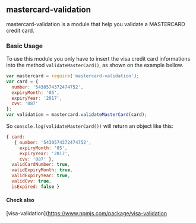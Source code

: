 ## mastercard-validation

mastercard-validation is a module that help you validate a MASTERCARD credit card.

### Basic Usage

To use this module you only have to insert the visa credit card informations into the method `validateMasterCard()`, as shown on the example bellow.
```javascript
var mastercard = require('mastercard-validation');
var card = {
  number: '5430574372474752',
  expiryMonth: '05',
  expiryYear: '2017',
  cvv: '087'
};
var validation = mastercard.validateMasterCard(card);
```

So `console.log(validateMasterCard())` will return an object like this:

```javascript
{ card:
   { number: '5430574372474752',
     expiryMonth: '05',
     expiryYear: '2017',
     cvv: '087' },
  validCardNumber: true,
  validExpiryMonth: true,
  validExpiryYear: true,
  validCvv: true,
  isExpired: false }

```
#### Check also
[visa-validation](https://www.npmjs.com/package/visa-validation
